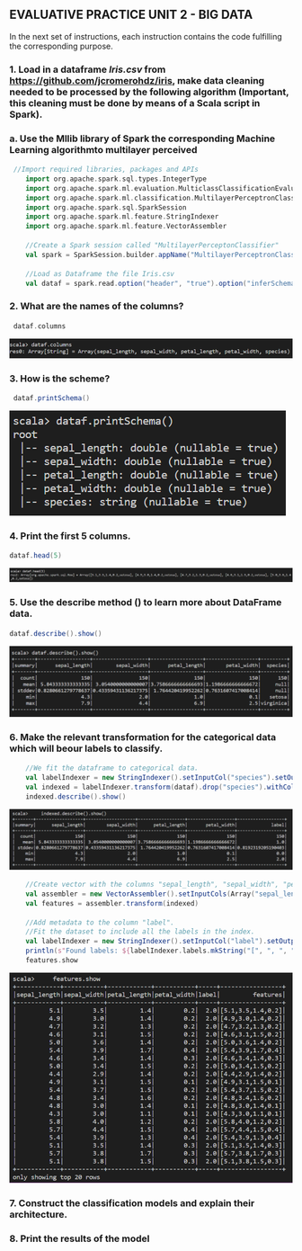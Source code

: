 
## EVALUATIVE PRACTICE UNIT 2 - BIG DATA

In the next set of instructions, each instruction contains the code fulfilling 
the corresponding purpose.

### 1. Load in a dataframe _Iris.csv_ from https://github.com/jcromerohdz/iris, make data cleaning needed to be processed by the following algorithm (Important, this cleaning must be done by means of a Scala script in Spark).
###  a. Use the Mllib library of Spark the corresponding Machine Learning algorithmto multilayer perceived

```scala
 //Import required libraries, packages and APIs
    import org.apache.spark.sql.types.IntegerType
    import org.apache.spark.ml.evaluation.MulticlassClassificationEvaluator
    import org.apache.spark.ml.classification.MultilayerPerceptronClassifier
    import org.apache.spark.sql.SparkSession
    import org.apache.spark.ml.feature.StringIndexer 
    import org.apache.spark.ml.feature.VectorAssembler

    //Create a Spark session called "MultilayerPerceptonClassifier"
    val spark = SparkSession.builder.appName("MultilayerPerceptronClassifier").getOrCreate()

    //Load as Dataframe the file Iris.csv
    val dataf = spark.read.option("header", "true").option("inferSchema","true")csv("C:/Users/Admin/Documents/9no Semestre/Git hub profe/iris/iris.csv")
```

### 2. What are the names of the columns?

```scala
 dataf.columns
```
![](https://github.com/JosafatGambino/BigData/blob/Unit_2/images/evaluation/image01.png)

### 3. How is the scheme?

```scala
 dataf.printSchema()
```
![](https://github.com/JosafatGambino/BigData/blob/Unit_2/images/evaluation/image02.png)

### 4. Print the first 5 columns.

```scala
dataf.head(5)
```
![](https://github.com/JosafatGambino/BigData/blob/Unit_2/images/evaluation/image03.png)

### 5. Use the describe method () to learn more about DataFrame data.

```scala
dataf.describe().show()
```
![](https://github.com/JosafatGambino/BigData/blob/Unit_2/images/evaluation/image04.png)

### 6. Make the relevant transformation for the categorical data which will beour labels to classify.

```scala
    //We fit the dataframe to categorical data. 
    val labelIndexer = new StringIndexer().setInputCol("species").setOutputCol("indexedLabel").fit(dataf)
    val indexed = labelIndexer.transform(dataf).drop("species").withColumnRenamed("indexedLabel", "label")
    indexed.describe().show()
```
![](https://github.com/JosafatGambino/BigData/blob/Unit_2/images/evaluation/image05.png)

```scala
    //Create vector with the columns "sepal_length", "sepal_width", "petal_length", "petal_width"
    val assembler = new VectorAssembler().setInputCols(Array("sepal_length","sepal_width","petal_length","petal_width")).setOutputCol("features")
    val features = assembler.transform(indexed)

    //Add metadata to the column "label".
    //Fit the dataset to include all the labels in the index.
    val labelIndexer = new StringIndexer().setInputCol("label").setOutputCol("indexedLabel").fit(indexed)
    println(s"Found labels: ${labelIndexer.labels.mkString("[", ", ", "]")}")
    features.show
```
![](https://github.com/JosafatGambino/BigData/blob/Unit_2/images/evaluation/image06.png)

### 7. Construct the classification models and explain their architecture.

### 8. Print the results of the model







